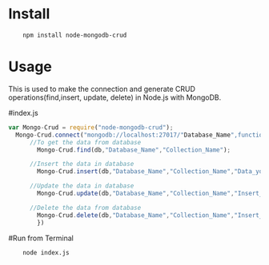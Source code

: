 # Install 
```
    npm install node-mongodb-crud
```

# Usage
 This is used to make the connection and generate CRUD operations(find,insert, update, delete)  in Node.js with MongoDB.

#index.js
```JavaScript
var Mongo-Crud = require("node-mongodb-crud");
  Mongo-Crud.connect("mongodb://localhost:27017/"Database_Name",function(err,db){
      //To get the data from database
        Mongo-Crud.find(db,"Database_Name","Collection_Name");

      //Insert the data in database
        Mongo-Crud.insert(db,"Database_Name","Collection_Name","Data_you_want_to_Insert");

      //Update the data in database
        Mongo-Crud.update(db,"Database_Name","Collection_Name","Insert_Object_Id","Data_you_want_to_Update");

      //Delete the data from database
        Mongo-Crud.delete(db,"Database_Name","Collection_Name","Insert_Object_Id");
        })

```

#Run from Terminal
```
    node index.js
```